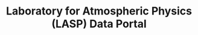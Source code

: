 ---
layout: default
description: ''
notes: Programmatic Access (through pysatSpaceWeather)
programmatic_access: through pysatSpaceWeather
relationships_to_other_tools: Used by the CU SpWx TREC
shortname: lasp
timestamp: Fri, 11 Feb 2022 14:05:58 GMT
title: Laboratory for Atmospheric Physics (LASP) Data Portal
tool/software: Laboratory for Atmospheric Physics (LASP) Data Portal
type: portal
uuid: 7bd860cf-1e35-4e8d-9973-3e8b79250012
website_link: https://lasp.colorado.edu/home/mission-ops-data/data-systems/data-products/
---